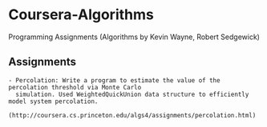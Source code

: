 # Coursera-Algorithms
Programming Assignments (Algorithms by Kevin Wayne, Robert Sedgewick)

## Assignments
    - Percolation: Write a program to estimate the value of the percolation threshold via Monte Carlo
      simulation. Used WeightedQuickUnion data structure to efficiently model system percolation.
      (http://coursera.cs.princeton.edu/algs4/assignments/percolation.html)
